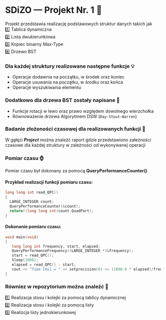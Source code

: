 # SDiZO —  Projekt Nr. 1 🏁
Projekt przedstawia realizację podstawowych struktur danych takich jak  
1️⃣ Tablica dynamiczna  
2️⃣ Lista dwukierunkiowa  
3️⃣ Kopiec binarny Max-Type  
4️⃣ Drzewo BST   
### Dla każdej struktury realizowane następne funkcje 💡
- Operacje dodawnia na początku, w środek oraz koniec
- Operacje usuwania na początku, w środku oraz końca 
- Operacje wyszukiwania elementu
### Dodatkowo dla drzewa BST zostały napisane 🔧
- Funkcje rotacji w lewo oraz prawo względem dowolnego wierzchołka
- Równoważenie drzewa Algorytmem DSW (``Day-Stout-Warren``)
### Badanie złożoności czasowej dla realizowanych funkcji 📝
W gąłęzi ***Project*** można znaleźć raport gdzie przedstawiono załeżności czasowe dla każdej struktury w zależności od wykonywanej operacji
### Pomiar czasu ⌚
Pomiar czasu był dokonany za pomocą **QueryPerformanceCounter()**
#### Przykład realizacji funkcji pomiaru czasu:
```c++
long long int read_QPC()
{
  LARGE_INTEGER count;
  QueryPerformanceCounter(&count);
  return((long long int)count.QuadPart);
}
```
#### Dokonanie pomiaru czasu: 
```c++
void main(void)
{
   long long int frequency, start, elapsed;
   QueryPerformanceFrequency((LARGE_INTEGER *)&frequency);
   start = read_QPC();
   Sleep(1000); 
   elapsed = read_QPC() - start;
   cout << "Time [ms] = " << setprecision(0) << (1000.0 * elapsed)/frequency << endl;
} 
```
### Równiez w repozytorium można znaleźć 🔎
1️⃣ Realizacja stosu i kolejki za pomocą tablicy dynamicznej  
2️⃣ Realizacja stosu i kolejki za pomocą listy  
3️⃣ Realizcja listy jednokierunkowej  
